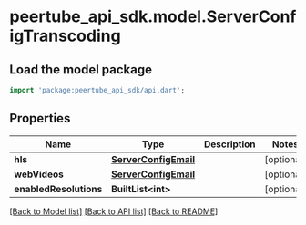 # peertube_api_sdk.model.ServerConfigTranscoding

## Load the model package
```dart
import 'package:peertube_api_sdk/api.dart';
```

## Properties
Name | Type | Description | Notes
------------ | ------------- | ------------- | -------------
**hls** | [**ServerConfigEmail**](ServerConfigEmail.md) |  | [optional] 
**webVideos** | [**ServerConfigEmail**](ServerConfigEmail.md) |  | [optional] 
**enabledResolutions** | **BuiltList&lt;int&gt;** |  | [optional] 

[[Back to Model list]](../README.md#documentation-for-models) [[Back to API list]](../README.md#documentation-for-api-endpoints) [[Back to README]](../README.md)


